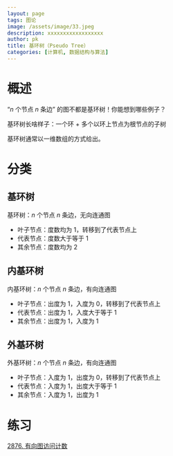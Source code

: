 ```yaml
---
layout: page
tags: 图论
image: /assets/image/33.jpeg
description: xxxxxxxxxxxxxxxxxx
author: pk
title: 基环树（Pseudo Tree）
categories: [计算机, 数据结构与算法]
---
```



# 概述

“$n$ 个节点 $n$ 条边” 的图不都是基环树！你能想到哪些例子？



基环树长啥样子：一个环 + 多个以环上节点为根节点的子树



基环树通常以一维数组的方式给出。



# 分类

## 基环树

基环树：$n$ 个节点 $n$ 条边，无向连通图

- 叶子节点：度数均为 1，转移到了代表节点上
- 代表节点：度数大于等于 1
- 其余节点：度数均为 2





## 内基环树

内基环树：$n$ 个节点 $n$ 条边，有向连通图

- 叶子节点：出度为 1，入度为 0，转移到了代表节点上
- 代表节点：出度为 1，入度大于等于 1
- 其余节点：出度为 1，入度为 1



## 外基环树

外基环树：$n$ 个节点 $n$ 条边，有向连通图

- 叶子节点：入度为 1，出度为 0，转移到了代表节点上
- 代表节点：入度为 1，出度大于等于 1
- 其余节点：入度为 1，出度为 1





# 练习

[2876. 有向图访问计数](https://leetcode.cn/problems/count-visited-nodes-in-a-directed-graph/)



